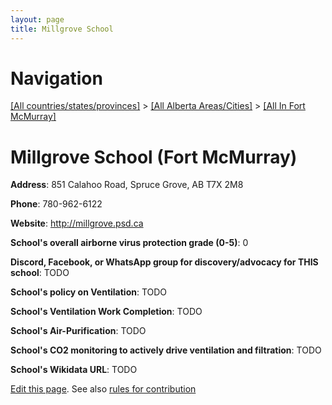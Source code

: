 ```yaml
---
layout: page
title: Millgrove School
---
```

# Navigation

[[All countries/states/provinces]](../../..) > [[All Alberta Areas/Cities]](../..) > [[All In Fort McMurray]](..)

# Millgrove School (Fort McMurray)

**Address**: 851 Calahoo Road, Spruce Grove, AB T7X 2M8

**Phone**: 780-962-6122

**Website**: <http://millgrove.psd.ca>

**School's overall airborne virus protection grade (0-5)**: 0

**Discord, Facebook, or WhatsApp group for discovery/advocacy for THIS school**: TODO

**School's policy on Ventilation**: TODO

**School's Ventilation Work Completion**: TODO

**School's Air-Purification**: TODO

**School's CO2 monitoring to actively drive ventilation and filtration**: TODO

**School's Wikidata URL**: TODO


[Edit this page](https://github.com/ventilate-schools/AB/edit/main/./Fort_McMurray/Millgrove_School.md). See also [rules for contribution](../../../contribution-rules/)